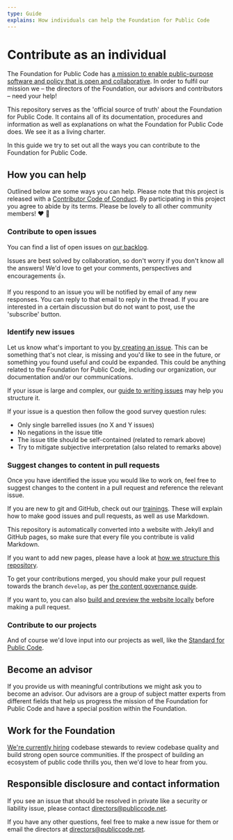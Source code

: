 ```yaml
---
type: Guide
explains: How individuals can help the Foundation for Public Code
---
```


# Contribute as an individual

The Foundation for Public Code has [a mission to enable public-purpose software and policy that is open and collaborative](../organization/mission.md).
In order to fulfil our mission we – the directors of the Foundation, our advisors and contributors – need your help!

This repository serves as the 'official source of truth' about the Foundation for Public Code.
It contains all of its documentation, procedures and information as well as explanations on what the Foundation for Public Code does.
We see it as a living charter.

In this guide we try to set out all the ways you can contribute to the Foundation for Public Code.

## How you can help

Outlined below are some ways you can help.
Please note that this project is released with a [Contributor Code of Conduct](../CODE_OF_CONDUCT.md).
By participating in this project you agree to abide by its terms.
Please be lovely to all other community members! :heart: :rainbow: 

### Contribute to open issues

You can find a list of open issues on [our backlog](https://github.com/publiccodenet/about/issues).

Issues are best solved by collaboration, so don't worry if you don't know all the answers!
We'd love to get your comments, perspectives and encouragements 👍.

If you respond to an issue you will be notified by email of any new responses.
You can reply to that email to reply in the thread.
If you are interested in a certain discussion but do not want to post, use the 'subscribe' button.

### Identify new issues

Let us know what's important to you [by creating an issue](https://github.com/publiccodenet/about/issues/new).
This can be something that's not clear, is missing and you'd like to see in the future, or something you found useful and could be expanded.
This could be anything related to the Foundation for Public Code, including our organization, our documentation and/or our communications.

If your issue is large and complex, our [guide to writing issues](../activities/training/writing-issues.md) may help you structure it. 

If your issue is a question then follow the good survey question rules:

* Only single barrelled issues (no X and Y issues)
* No negations in the issue title
* The issue title should be self-contained (related to remark above)
* Try to mitigate subjective interpretation (also related to remarks above)

### Suggest changes to content in pull requests

Once you have identified the issue you would like to work on, feel free to suggest changes to the content in a pull request and reference the relevant issue.

If you are new to git and GitHub, check out our [trainings](../activities/trainings/index.md).
These will explain how to make good issues and pull requests, as well as use Markdown. 

This repository is automatically converted into a website with Jekyll and GitHub pages, so make sure that every file you contribute is valid Markdown.

If you want to add new pages, please have a look at [how we structure this repository](../activities/documentation/index.md).

To get your contributions merged, you should make your pull request towards the branch `develop`, as per [the content governance guide](../GOVERNANCE.md).

If you want to, you can also [build and preview the website locally](../README.md) before making a pull request.

### Contribute to our projects

And of course we'd love input into our projects as well, like the [Standard for Public Code](https://standard.publiccode.net/).

## Become an advisor

If you provide us with meaningful contributions we might ask you to become an advisor.
Our advisors are a group of subject matter experts from different fields that help us progress the mission of the Foundation for Public Code and have a special position within the Foundation.

## Work for the Foundation

[We're currently hiring](https://publiccode.net/careers) codebase stewards to review codebase quality and build strong open source communities.
If the prospect of building an ecosystem of public code thrills you, then we'd love to hear from you.

## Responsible disclosure and contact information

If you see an issue that should be resolved in private like a security or liability issue, please contact directors@publiccode.net.

If you have any other questions, feel free to make a new issue for them or email the directors at directors@publiccode.net.
